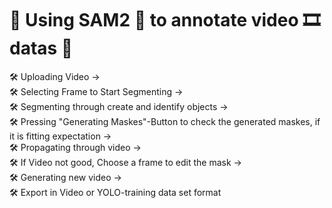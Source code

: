 # 🚀 Using SAM2 🤖 to annotate video 🎞️ datas 🚀



🛠️ Uploading Video ->  
🛠️ Selecting Frame to Start Segmenting ->  
🛠️ Segmenting through create and identify objects ->  
🛠️ Pressing "Generating Maskes"-Button to check the generated maskes, if it is fitting expectation ->  
🛠️ Propagating through video ->  
🛠️ If Video not good, Choose a frame to edit the mask ->  
🛠️ Generating new video ->  
🛠️ Export in Video or YOLO-training data set format  



